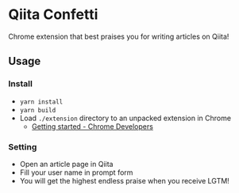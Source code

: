 # Qiita Confetti

Chrome extension that best praises you for writing articles on Qiita!

## Usage

### Install

- `yarn install`
- `yarn build`
- Load `./extension` directory to an unpacked extension in Chrome
  - [Getting started - Chrome Developers](https://developer.chrome.com/docs/extensions/mv3/getstarted/#unpacked)

### Setting

- Open an article page in Qiita
- Fill your user name in prompt form
- You will get the highest endless praise when you receive LGTM!
